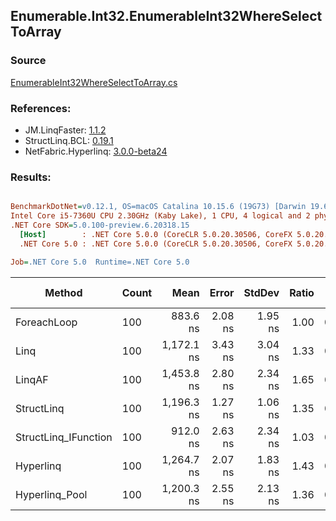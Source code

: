 ﻿## Enumerable.Int32.EnumerableInt32WhereSelectToArray

### Source
[EnumerableInt32WhereSelectToArray.cs](../LinqBenchmarks/Enumerable/Int32/EnumerableInt32WhereSelectToArray.cs)

### References:
- JM.LinqFaster: [1.1.2](https://www.nuget.org/packages/JM.LinqFaster/1.1.2)
- StructLinq.BCL: [0.19.1](https://www.nuget.org/packages/StructLinq.BCL/0.19.1)
- NetFabric.Hyperlinq: [3.0.0-beta24](https://www.nuget.org/packages/NetFabric.Hyperlinq/3.0.0-beta24)

### Results:
``` ini

BenchmarkDotNet=v0.12.1, OS=macOS Catalina 10.15.6 (19G73) [Darwin 19.6.0]
Intel Core i5-7360U CPU 2.30GHz (Kaby Lake), 1 CPU, 4 logical and 2 physical cores
.NET Core SDK=5.0.100-preview.6.20318.15
  [Host]        : .NET Core 5.0.0 (CoreCLR 5.0.20.30506, CoreFX 5.0.20.30506), X64 RyuJIT
  .NET Core 5.0 : .NET Core 5.0.0 (CoreCLR 5.0.20.30506, CoreFX 5.0.20.30506), X64 RyuJIT

Job=.NET Core 5.0  Runtime=.NET Core 5.0  

```
|               Method | Count |       Mean |   Error |  StdDev | Ratio |  Gen 0 | Gen 1 | Gen 2 | Allocated |
|--------------------- |------ |-----------:|--------:|--------:|------:|-------:|------:|------:|----------:|
|          ForeachLoop |   100 |   883.6 ns | 2.08 ns | 1.95 ns |  1.00 | 0.4358 |     - |     - |     912 B |
|                 Linq |   100 | 1,172.1 ns | 3.43 ns | 3.04 ns |  1.33 | 0.3967 |     - |     - |     832 B |
|               LinqAF |   100 | 1,453.8 ns | 2.80 ns | 2.34 ns |  1.65 | 0.4196 |     - |     - |     880 B |
|           StructLinq |   100 | 1,196.3 ns | 1.27 ns | 1.06 ns |  1.35 | 0.1450 |     - |     - |     304 B |
| StructLinq_IFunction |   100 |   912.0 ns | 2.63 ns | 2.34 ns |  1.03 | 0.1450 |     - |     - |     304 B |
|            Hyperlinq |   100 | 1,264.7 ns | 2.07 ns | 1.83 ns |  1.43 | 0.1259 |     - |     - |     264 B |
|       Hyperlinq_Pool |   100 | 1,200.3 ns | 2.55 ns | 2.13 ns |  1.36 | 0.0458 |     - |     - |      96 B |
